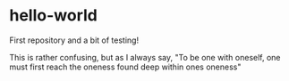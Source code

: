 # hello-world
First repository and a bit of testing!

This is rather confusing, but as I always say,
"To be one with oneself, one must first reach the oneness found deep within ones oneness"
